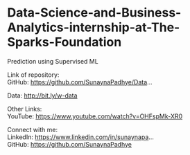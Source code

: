 # Data-Science-and-Business-Analytics-internship-at-The-Sparks-Foundation
Prediction using Supervised ML

Link of repository:  
GitHub: https://github.com/SunaynaPadhye/Data...  

Data: http://bit.ly/w-data

Other Links:  
YouTube: https://www.youtube.com/watch?v=OHFspMk-XR0

Connect with me:  
LinkedIn: https://www.linkedin.com/in/sunaynapa...  
GitHub: https://github.com/SunaynaPadhye
